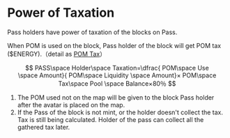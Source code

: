 # Power of Taxation

Pass holders have power of taxation of the blocks on Pass.

When POM is used on the block, Pass holder of the block will get POM tax ($ENERGY).（detail as [POM Tax](../../economic-system/prop/pom-tax.md)）

$$
PASS\space Holder\space Taxation=\dfrac{
POM\space Use \space Amount}{
POM\space Liquidity \space Amount}×
POM\space Tax\space Pool \space Balance×80％
$$

1. The POM used not on the map will be given to the block Pass holder after the avatar is placed on the map.
2. If the Pass of the block is not mint, or the holder doesn't collect the tax. Tax is still being calculated. Holder of the pass can collect all the gathered tax later.
